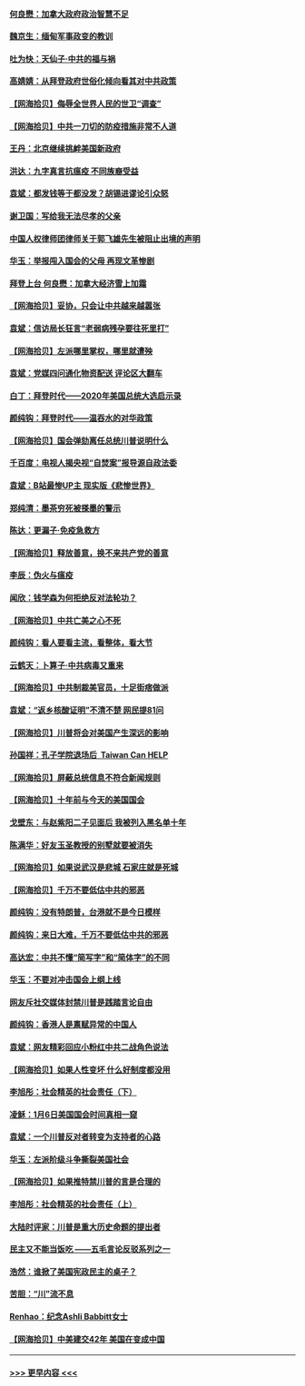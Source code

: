 #### [何良懋：加拿大政府政治智慧不足](../pages/nsc993/n12734323.md?t=02051801) 
#### [魏京生：缅甸军事政变的教训](../pages/nsc993/n12732470.md?t=02051801) 
#### [吐为快：天仙子·中共的福与祸](../pages/nsc993/n12732165.md?t=02051801) 
#### [高婧婧：从拜登政府世俗化倾向看其对中共政策](../pages/nsc993/n12730028.md?t=02051801) 
#### [【网海拾贝】侮辱全世界人民的世卫“调查”](../pages/nsc993/n12727884.md?t=02051801) 
#### [【网海拾贝】中共一刀切的防疫措施非常不人道](../pages/nsc993/n12724879.md?t=02051801) 
#### [王丹：北京继续挑衅美国新政府](../pages/nsc993/n12722456.md?t=02051801) 
#### [洪达：九字真言抗瘟疫 不同族裔受益](../pages/nsc993/n12722448.md?t=02051801) 
#### [袁斌：都发钱等于都没发？胡锡进谬论引众怒](../pages/nsc993/n12722393.md?t=02051801) 
#### [谢卫国：写给我无法尽孝的父亲](../pages/nsc993/n12720325.md?t=02051801) 
#### [中国人权律师团律师关于郭飞雄先生被阻止出境的声明](../pages/nsc993/n12720203.md?t=02051801) 
#### [华玉：举报闯入国会的父母 再现文革惨剧](../pages/nsc993/n12719070.md?t=02051801) 
#### [拜登上台 何良懋：加拿大经济雪上加霜](../pages/nsc993/n12718943.md?t=02051801) 
#### [【网海拾贝】妥协，只会让中共越来越嚣张](../pages/nsc993/n12717392.md?t=02051801) 
#### [袁斌：信访局长狂言“老弱病残孕要往死里打”](../pages/nsc993/n12717343.md?t=02051801) 
#### [【网海拾贝】左派哪里掌权，哪里就遭殃](../pages/nsc993/n12715009.md?t=02051801) 
#### [袁斌：党媒四问通化物资配送 评论区大翻车](../pages/nsc993/n12714950.md?t=02051801) 
#### [白丁：拜登时代——2020年美国总统大选启示录](../pages/nsc993/n12714920.md?t=02051801) 
#### [颜纯钩：拜登时代——温吞水的对华政策](../pages/nsc993/n12713245.md?t=02051801) 
#### [【网海拾贝】国会弹劾离任总统川普说明什么](../pages/nsc993/n12712816.md?t=02051801) 
#### [千百度：电视人揭央视“自焚案”报导源自政法委](../pages/nsc993/n12709760.md?t=02051801) 
#### [袁斌：B站最惨UP主 现实版《悲惨世界》](../pages/nsc993/n12709686.md?t=02051801) 
#### [郑纯清：墨茶穷死被搽墨的警示](../pages/nsc993/n12709262.md?t=02051801) 
#### [陈达：更漏子·免疫急救方](../pages/nsc993/n12709244.md?t=02051801) 
#### [【网海拾贝】释放善意，换不来共产党的善意](../pages/nsc993/n12708361.md?t=02051801) 
#### [李辰：伪火与瘟疫](../pages/nsc993/n12707981.md?t=02051801) 
#### [闻欣：钱学森为何拒绝反对法轮功？](../pages/nsc993/n12707407.md?t=02051801) 
#### [【网海拾贝】中共亡美之心不死](../pages/nsc993/n12707621.md?t=02051801) 
#### [颜纯钩：看人要看主流，看整体，看大节](../pages/nsc993/n12707536.md?t=02051801) 
#### [云鹤天：卜算子‧中共病毒又重来](../pages/nsc993/n12707408.md?t=02051801) 
#### [【网海拾贝】中共制裁美官员，十足街痞做派](../pages/nsc993/n12705115.md?t=02051801) 
#### [袁斌：“返乡核酸证明”不清不楚 网民提81问](../pages/nsc993/n12704982.md?t=02051801) 
#### [【网海拾贝】川普将会对美国产生深远的影响](../pages/nsc993/n12703045.md?t=02051801) 
#### [孙国祥：孔子学院退场后  Taiwan Can HELP](../pages/nsc993/n12702430.md?t=02051801) 
#### [【网海拾贝】屏蔽总统信息不符合新闻规则](../pages/nsc993/n12699998.md?t=02051801) 
#### [【网海拾贝】十年前与今天的美国国会](../pages/nsc993/n12696993.md?t=02051801) 
#### [戈壁东：与赵紫阳二子见面后 我被列入黑名单十年](../pages/nsc993/n12696215.md?t=02051801) 
#### [陈满华：好友玉圣教授的别墅就要被消失](../pages/nsc993/n12695411.md?t=02051801) 
#### [【网海拾贝】如果说武汉是悲城 石家庄就是死城](../pages/nsc993/n12694589.md?t=02051801) 
#### [【网海拾贝】千万不要低估中共的邪恶](../pages/nsc993/n12692771.md?t=02051801) 
#### [颜纯钩：没有特朗普，台港就不是今日模样](../pages/nsc993/n12692678.md?t=02051801) 
#### [颜纯钩：来日大难，千万不要低估中共的邪恶](../pages/nsc993/n12692080.md?t=02051801) 
#### [高达宏：中共不懂“简写字”和“简体字”的不同](../pages/nsc993/n12692068.md?t=02051801) 
#### [华玉：不要对冲击国会上纲上线](../pages/nsc993/n12689948.md?t=02051801) 
#### [网友斥社交媒体封禁川普是践踏言论自由](../pages/nsc993/n12687482.md?t=02051801) 
#### [颜纯钩：香港人是禀赋异常的中国人](../pages/nsc993/n12685142.md?t=02051801) 
#### [袁斌：网友精彩回应小粉红中共二战角色说法](../pages/nsc993/n12684994.md?t=02051801) 
#### [【网海拾贝】如果人性变坏 什么好制度都没用](../pages/nsc993/n12683000.md?t=02051801) 
#### [李旭彤：社会精英的社会责任（下）](../pages/nsc993/n12680604.md?t=02051801) 
#### [凌稣：1月6日美国国会时间真相一窥](../pages/nsc993/n12682780.md?t=02051801) 
#### [袁斌：一个川普反对者转变为支持者的心路](../pages/nsc993/n12682700.md?t=02051801) 
#### [华玉：左派阶级斗争撕裂美国社会](../pages/nsc993/n12681226.md?t=02051801) 
#### [【网海拾贝】如果推特禁川普的言是合理的](../pages/nsc993/n12681232.md?t=02051801) 
#### [李旭彤：社会精英的社会责任（上）](../pages/nsc993/n12680501.md?t=02051801) 
#### [大陆时评家：川普是重大历史命题的提出者](../pages/nsc993/n12679904.md?t=02051801) 
#### [民主又不能当饭吃 ——五毛言论反驳系列之一](../pages/nsc993/n12679877.md?t=02051801) 
#### [浩然：谁掀了美国宪政民主的桌子？](../pages/nsc993/n12679850.md?t=02051801) 
#### [苦胆：“川”流不息](../pages/nsc993/n12678388.md?t=02051801) 
#### [Renhao：纪念Ashli Babbitt女士](../pages/nsc993/n12678359.md?t=02051801) 
#### [【网海拾贝】中美建交42年 美国在变成中国](../pages/nsc993/n12678324.md?t=02051801) 

----
#### [ >>> 更早内容 <<< ](../indexes/nsc993-earlier.md)
